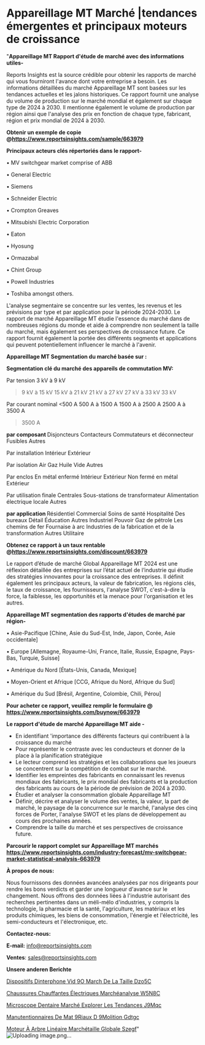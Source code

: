 # Appareillage MT Marché |tendances émergentes et principaux moteurs de croissance

"<strong>Appareillage MT Rapport d'étude de marché avec des informations utiles-</strong>

Reports Insights est la source crédible pour obtenir les rapports de marché qui vous fourniront l'avance dont votre entreprise a besoin. Les informations détaillées du marché Appareillage MT sont basées sur les tendances actuelles et les jalons historiques. Ce rapport fournit une analyse du volume de production sur le marché mondial et également sur chaque type de 2024 à 2030. Il mentionne également le volume de production par région ainsi que l'analyse des prix en fonction de chaque type, fabricant, région et prix mondial de 2024 à 2030.

<strong><b>Obtenir un exemple de copie @</b></strong><a href=https://www.reportsinsights.com/sample/663979><strong><b>https://www.reportsinsights.com/sample/663979</b></strong></a>

<b>Principaux acteurs clés répertoriés dans le rapport-</b>

<b> </b>• MV switchgear market comprise of ABB

• General Electric

• Siemens

• Schneider Electric

• Crompton Greaves

• Mitsubishi Electric Corporation

• Eaton

• Hyosung

• Ormazabal

• Chint Group

• Powell Industries

• Toshiba amongst others.

L'analyse segmentaire se concentre sur les ventes, les revenus et les prévisions par type et par application pour la période 2024-2030. Le rapport de marché Appareillage MT étudie l'essence du marché dans de nombreuses régions du monde et aide à comprendre non seulement la taille du marché, mais également ses perspectives de croissance future. Ce rapport fournit également la portée des différents segments et applications qui peuvent potentiellement influencer le marché à l'avenir.

<strong>Appareillage MT Segmentation du marché basée sur :</strong>

<strong> Segmentation clé du marché des appareils de commutation MV: </strong>

Par tension
3 kV à 9 kV
> 9 kV à 15 kV
> 15 kV à 21 kV
> 21 kV à 27 kV
> 27 kV à 33 kV
> 33 kV

Par courant nominal
<500 A
500 A à 1500 A
1500 A à 2500 A
2500 A à 3500 A
> 3500 A

<strong> par composant </strong>
Disjoncteurs
Contacteurs
Commutateurs et déconnecteur
Fusibles
Autres

Par installation
Intérieur
Extérieur

Par isolation
Air
Gaz
Huile
Vide
Autres

Par enclos
En métal enfermé
Intérieur
Extérieur
Non fermé en métal
Extérieur

Par utilisation finale
Centrales
Sous-stations de transformateur
Alimentation électrique locale
Autres

<strong> par application </strong>
Résidentiel
Commercial
Soins de santé
Hospitalité
Des bureaux
Détail
Éducation
Autres
Industriel
Pouvoir
Gaz de pétrole
Les chemins de fer
Fournaise à arc
Industries de la fabrication et de la transformation
Autres
Utilitaire

<strong><b>Obtenez ce rapport à un taux rentable @</b></strong><a href=https://www.reportsinsights.com/discount/663979><strong><b>https://www.reportsinsights.com/discount/663979</b></strong></a>

Le rapport d’étude de marché Global Appareillage MT 2024 est une réflexion détaillée des entreprises sur l’état actuel de l’industrie qui étudie des stratégies innovantes pour la croissance des entreprises. Il définit également les principaux acteurs, la valeur de fabrication, les régions clés, le taux de croissance, les fournisseurs, l'analyse SWOT, c'est-à-dire la force, la faiblesse, les opportunités et la menace pour l'organisation et les autres.

<strong>Appareillage MT segmentation des rapports d'études de marché par région-</strong>

• Asie-Pacifique [Chine, Asie du Sud-Est, Inde, Japon, Corée, Asie occidentale]

• Europe [Allemagne, Royaume-Uni, France, Italie, Russie, Espagne, Pays-Bas, Turquie, Suisse]

• Amérique du Nord [États-Unis, Canada, Mexique]

• Moyen-Orient et Afrique [CCG, Afrique du Nord, Afrique du Sud]

• Amérique du Sud [Brésil, Argentine, Colombie, Chili, Pérou]

<strong>Pour acheter ce rapport, veuillez remplir le formulaire @   <a href=https://www.reportsinsights.com/buynow/663979>https://www.reportsinsights.com/buynow/663979</a></strong>

<strong>Le rapport d'étude de marché Appareillage MT aide -</strong>
<ul>
  <li>En identifiant 'importance des différents facteurs qui contribuent à la croissance du marché</li>
  <li>Pour représenter le contraste avec les conducteurs et donner de la place à la planification stratégique</li>
  <li>Le lecteur comprend les stratégies et les collaborations que les joueurs se concentrent sur la compétition de combat sur le marché.</li>
  <li>Identifier les empreintes des fabricants en connaissant les revenus mondiaux des fabricants, le prix mondial des fabricants et la production des fabricants au cours de la période de prévision de 2024 à 2030.</li>
  <li>Étudier et analyser la consommation globale Appareillage MT</li>
  <li>Définir, décrire et analyser le volume des ventes, la valeur, la part de marché, le paysage de la concurrence sur le marché, l'analyse des cinq forces de Porter, l'analyse SWOT et les plans de développement au cours des prochaines années.</li>
  <li>Comprendre la taille du marché et ses perspectives de croissance future.</li>
</ul>

<strong>Parcourir le rapport complet sur Appareillage MT marchés <a href=https://www.reportsinsights.com/industry-forecast/mv-switchgear-market-statistical-analysis-663979>https://www.reportsinsights.com/industry-forecast/mv-switchgear-market-statistical-analysis-663979</a></strong>

<strong>À propos de nous:</strong>

Nous fournissons des données avancées analysées par nos dirigeants pour rendre les bons verdicts et garder une longueur d'avance sur le changement. Nous offrons des données liées à l'industrie autorisant des recherches pertinentes dans un méli-mélo d'industries, y compris la technologie, la pharmacie et la santé, l'agriculture, les matériaux et les produits chimiques, les biens de consommation, l'énergie et l'électricité, les semi-conducteurs et l'électronique, etc.

<strong>Contactez-nous:</strong>

<strong>E-mail:</strong> <a href=mailto:info@reportsinsights.com>info@reportsinsights.com</a>

<strong>Ventes</strong>: <a href=mailto:sales@reportsinsights.com>sales@reportsinsights.com</a>

<strong>Unsere anderen Berichte</strong>

<a href=https://www.linkedin.com/pulse/dispositifs-dinterphone-vid%C3%A9o-march%C3%A9-de-la-taille-dzo5c/>Dispositifs Dinterphone Vid 9O March De La Taille Dzo5C</a>

<a href=https://www.linkedin.com/pulse/chaussures-chauffantes-électriques-marchéanalyse-w5n8c/>Chaussures Chauffantes Électriques Marchéanalyse W5N8C</a>

<a href=https://www.linkedin.com/pulse/microscope-dentaire-marché-explorer-les-tendances-j9mqc/>Microscope Dentaire Marché Explorer Les Tendances J9Mqc</a>

<a href=https://www.linkedin.com/pulse/manutentionnaires-de-mat%C3%A9riaux-d%C3%A9molition-gdtgc/>Manutentionnaires De Mat 9Riaux D 9Molition Gdtgc</a>

<a href=https://www.linkedin.com/pulse/moteur-à-arbre-linéaire-marchétaille-globale-szegf/>Moteur À Arbre Linéaire Marchétaille Globale Szegf</a>"
![Uploading image.png…]()
